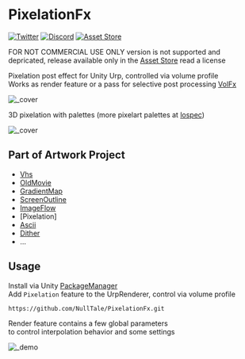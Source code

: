 # PixelationFx

[![Twitter](https://img.shields.io/badge/Twitter-Twitter?logo=X&color=red)](https://twitter.com/NullTale)
[![Discord](https://img.shields.io/badge/Discord-Discord?logo=discord&color=white)](https://discord.gg/CkdQvtA5un)
[![Asset Store](https://img.shields.io/badge/Asset%20Store-asd?logo=Unity&color=blue)](https://assetstore.unity.com/packages/vfx/shaders/fullscreen-camera-effects/271730)

FOR NOT COMMERCIAL USE ONLY version is not supported and depricated, release available only in the [Asset Store](https://assetstore.unity.com/packages/vfx/shaders/fullscreen-camera-effects/271730) read a license

Pixelation post effect for Unity Urp, controlled via volume profile </br>
Works as render feature or a pass for selective post processing [VolFx](https://github.com/NullTale/VolFx)

![_cover](https://github.com/NullTale/PixelationFx/assets/1497430/bae56685-73f5-4f0a-b87b-581ec462debd)

3D pixelation with palettes (more pixelart palettes at [lospec](https://lospec.com/palette-list))

![_cover](https://github.com/NullTale/PixelationFx/assets/1497430/52071f6f-6e48-4d05-89ba-7a313a75ab0e)

## Part of Artwork Project

* [Vhs](https://github.com/NullTale/VhsFx)
* [OldMovie](https://github.com/NullTale/OldMovieFx)
* [GradientMap](https://github.com/NullTale/GradientMapFilter)
* [ScreenOutline](https://github.com/NullTale/OutlineFilter)
* [ImageFlow](https://github.com/NullTale/FlowFx)
* [Pixelation]
* [Ascii](https://github.com/NullTale/AsciiFx)
* [Dither](https://github.com/NullTale/DitherFx)
* ...

## Usage
Install via Unity [PackageManager](https://docs.unity3d.com/Manual/upm-ui-giturl.html)<br>
Add `Pixelation` feature to the UrpRenderer, control via volume profile

```
https://github.com/NullTale/PixelationFx.git
```

Render feature contains a few global parameters</br>
to control interpolation behavior and some settings</br>

![_demo](https://github.com/NullTale/PixelationFx/assets/1497430/d698b113-8168-4d14-8f35-bc0f64a34a85)

